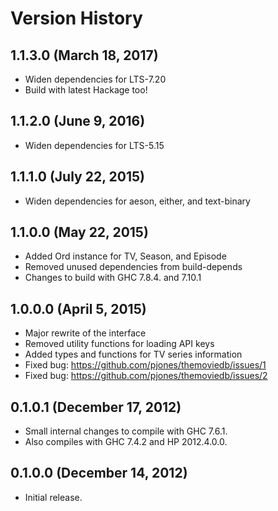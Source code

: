 # Version History

## 1.1.3.0 (March 18, 2017)

  - Widen dependencies for LTS-7.20
  - Build with latest Hackage too!

## 1.1.2.0 (June 9, 2016)

  - Widen dependencies for LTS-5.15

## 1.1.1.0 (July 22, 2015)

  - Widen dependencies for aeson, either, and text-binary

## 1.1.0.0 (May 22, 2015)

  - Added Ord instance for TV, Season, and Episode
  - Removed unused dependencies from build-depends
  - Changes to build with GHC 7.8.4. and 7.10.1

## 1.0.0.0 (April 5, 2015)

  - Major rewrite of the interface
  - Removed utility functions for loading API keys
  - Added types and functions for TV series information
  - Fixed bug: https://github.com/pjones/themoviedb/issues/1
  - Fixed bug: https://github.com/pjones/themoviedb/issues/2

## 0.1.0.1 (December 17, 2012)

  - Small internal changes to compile with GHC 7.6.1.
  - Also compiles with GHC 7.4.2 and HP 2012.4.0.0.

## 0.1.0.0 (December 14, 2012)

  - Initial release.
